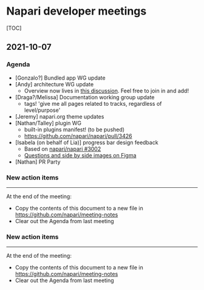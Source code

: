 # Napari developer meetings

[TOC]

## 2021-10-07

### Agenda

- [Gonzalo?] Bundled app WG update
- [Andy] architecture WG update
    - Overview now lives in [this discussion](https://github.com/napari/napari/discussions/3459). Feel free to join in and add!
- [Draga?/Melissa] Documentation working group update
    - tags! 'give me all pages related to tracks, regardless of level/purpose'
- [Jeremy] napari.org theme updates
- [Nathan/Talley] plugin WG
    - built-in plugins manifest! (to be pushed)
    - https://github.com/napari/napari/pull/3426
- [Isabela (on behalf of Lia)] progress bar design feedback
    - Based on [napari/napari #3002](https://github.com/napari/napari/issues/3002)
    - [Questions and side by side images on Figma](https://www.figma.com/proto/nl19TPV1yOuoCBVfgLGpAS/Progress-bars?page-id=36%3A1580&node-id=219%3A872&viewport=288%2C48%2C0.15&scaling=scale-down&starting-point-node-id=217%3A100&show-proto-sidebar=1)
- [Nathan] PR Party

### New action items


------

At the end of the meeting:
- Copy the contents of this document to a new file in https://github.com/napari/meeting-notes
- Clear out the Agenda from last meeting

### New action items


------

At the end of the meeting:
- Copy the contents of this document to a new file in https://github.com/napari/meeting-notes
- Clear out the Agenda from last meeting
